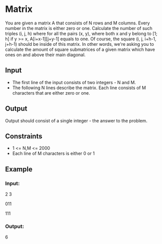 # Matrix

You are given a matrix A that consists of N rows and M columns. Every number in the matrix is either zero or one. 
Calculate the number of such triples (i, j, h) where for all the pairs (x, y), where both x and y belong to [1; h] if y >= x, A[i+x-1][j+y-1] equals to one. 
Of course, the square (i, j, i+h-1, j+h-1) should be inside of this matrix. 
In other words, we're asking you to calculate the amount of square submatrices of a given matrix which have ones on and above their main diagonal.

## Input

- The first line of the input consists of two integers - N and M.
- The following N lines describe the matrix. Each line consists of M characters that are either zero or one.

## Output

Output should consist of a single integer - the answer to the problem.

## Constraints

- 1 <= N,M <= 2000
- Each line of M characters is either 0 or 1

## Example

### Input:

2 3

011

111

### Output:

6
